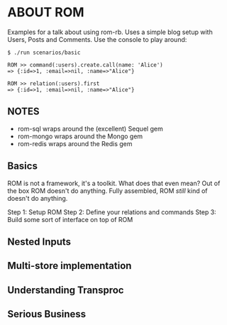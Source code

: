 # ABOUT ROM

Examples for a talk about using rom-rb. Uses a simple blog setup with Users, Posts and Comments. Use the console to play around:


    $ ./run scenarios/basic

    ROM >> command(:users).create.call(name: 'Alice')
    => {:id=>1, :email=>nil, :name=>"Alice"}

    ROM >> relation(:users).first
    => {:id=>1, :email=>nil, :name=>"Alice"}


## NOTES

- rom-sql wraps around the (excellent) Sequel gem
- rom-mongo wraps around the Mongo gem
- rom-redis wraps around the Redis gem

## Basics

ROM is not a framework, it's a toolkit. What does that even mean? Out of the box ROM doesn't do anything. Fully assembled, ROM _still_ kind of doesn't do anything.

Step 1: Setup ROM
Step 2: Define your relations and commands
Step 3: Build some sort of interface on top of ROM

## Nested Inputs

## Multi-store implementation

## Understanding Transproc

## Serious Business
